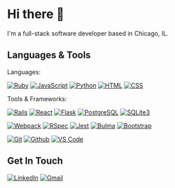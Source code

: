 # Hi there 👋

I'm a full-stack software developer based in Chicago, IL. 

## Languages & Tools
Languages:

[![Ruby](https://img.shields.io/badge/Ruby-40705C?style=for-the-badge&logo=ruby&logoColor=white)](#)
[![JavaScript](https://img.shields.io/badge/JavaScript-40705C?style=for-the-badge&logo=javascript&logoColor=F7DF1E)](#)
[![Python](https://img.shields.io/badge/Python-40705C?style=for-the-badge&logo=python&logoColor=blue)](#)
[![HTML](https://img.shields.io/badge/HTML5-40705C?style=for-the-badge&logo=html5&logoColor=white)](#)
[![CSS](https://img.shields.io/badge/CSS3-40705C?style=for-the-badge&logo=css3&logoColor=white)](#)

Tools & Frameworks:

[![Rails](https://img.shields.io/badge/Ruby_on_Rails-CC0000?style=for-the-badge&logo=ruby-on-rails&logoColor=white)](#)
[![React](https://img.shields.io/badge/React-20232A?style=for-the-badge&logo=react&logoColor=61DAFB)](#)
[![Flask](https://img.shields.io/badge/Flask-000000?style=for-the-badge&logo=flask&logoColor=white)](#)
[![PostgreSQL](https://img.shields.io/badge/PostgreSQL-316192?style=for-the-badge&logo=postgresql&logoColor=white)](#)
[![SQLite3](https://img.shields.io/badge/SQLite-07405E?style=for-the-badge&logo=sqlite&logoColor=white)](#)

[![Webpack](https://img.shields.io/badge/Webpack-8DD6F9?style=for-the-badge&logo=Webpack&logoColor=white)](#)
[![RSpec](https://img.shields.io/badge/-RSpec-000?style=for-the-badge&logo=rpsec)](#)
[![Jest](https://img.shields.io/badge/Jest-C21325?style=for-the-badge&logo=jest&logoColor=white)](#)
[![Bulma](https://img.shields.io/badge/Bulma-00D1B2?style=for-the-badge&logo=Bulma&logoColor=white)](#)
[![Bootstrap](https://img.shields.io/badge/Bootstrap-563D7C?style=for-the-badge&logo=bootstrap&logoColor=white)](#)

[![Git](https://img.shields.io/badge/GIT-E44C30?style=for-the-badge&logo=git&logoColor=white)](#)
[![Github](https://img.shields.io/badge/GitHub-100000?style=for-the-badge&logo=github&logoColor=white)](#)
[![VS Code](https://img.shields.io/badge/VSCode-0078D4?style=for-the-badge&logo=visual%20studio%20code&logoColor=white)](#)

## Get In Touch
[![LinkedIn](https://img.shields.io/badge/-Cathy_Rolfs-0077B5?style=for-the-badge&logo=linkedin&logoColor=white)](https://www.linkedin.com/in/cathy-rolfs/)
[![Gmail](https://img.shields.io/badge/-Cathy_Rolfs-D14836?style=for-the-badge&logo=gmail&logoColor=white)](mailto:crolfs47@gmail.com)

<!--
**crolfs47/crolfs47** is a ✨ _special_ ✨ repository because its `README.md` (this file) appears on your GitHub profile.

Here are some ideas to get you started:

- 🔭 I’m currently working on ...
- 🌱 I’m currently learning ...
- 👯 I’m looking to collaborate on ...
- 🤔 I’m looking for help with ...
- 💬 Ask me about ...
- 📫 How to reach me: ...
- 😄 Pronouns: ...
- ⚡ Fun fact: ...
-->
